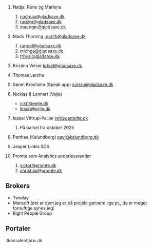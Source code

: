 
1. Nadja, Rune og Marlene 
	1. nadmaa@gladsaxe.dk
	2. rudzgr@gladsaxe.dk
	3. maengm@gladsaxe.dk
2. Mads Thorning marith@gladsaxe.dk 
	1. runpal@gladsaxe.dk
	2. michga@gladsaxe.dk
	3. frhvsi@gladsaxe.dk
3. Kristina Velser krivel@gladsaxe.dk
4. Thomas Lerche 
5. Søren Kronholm (Speak app) sorkro@gladsaxe.dk
6. Nicklas & Lennart (Vejle) 
	- nikfl@vejle.dk
	- lekch@vejle.dk

7. Isabel Vittrup-Pallier ivit@gentofte.dk 
	1. På barsel fra oktober 2025
8. Parthee (Kalundborg) pavi@kalundborg.dk
9. Jesper Linkis SDS 
10. Promte som Analytics underleverandør
	1. victor@promte.dk
	2. christian@promte.dk

## Brokers 
- Twoday
- Mansoft (det er dem jeg er på projekt gennem lige pt., de er meget fornuftige synes jeg)
- Right People Group

## Portaler 
itkonsulentjobs.dk